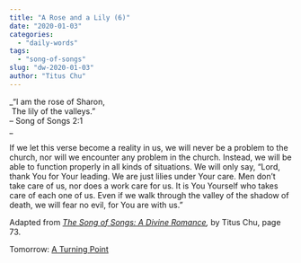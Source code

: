 ```yaml
---
title: "A Rose and a Lily (6)"
date: "2020-01-03"
categories: 
  - "daily-words"
tags: 
  - "song-of-songs"
slug: "dw-2020-01-03"
author: "Titus Chu"
---
```


_“I am the rose of Sharon,  
 The lily of the valleys.”  
– Song of Songs 2:1  
_

If we let this verse become a reality in us, we will never be a problem to the church, nor will we encounter any problem in the church. Instead, we will be able to function properly in all kinds of situations. We will only say, “Lord, thank You for Your leading. We are just lilies under Your care. Men don’t take care of us, nor does a work care for us. It is You Yourself who takes care of each one of us. Even if we walk through the valley of the shadow of death, we will fear no evil, for You are with us.”

Adapted from _[The Song of Songs: A Divine Romance](/song-of-songs-dr "Go to the listing for this book."),_ by Titus Chu, page 73.

Tomorrow: [A Turning Point](/dw-2020-01-04)
